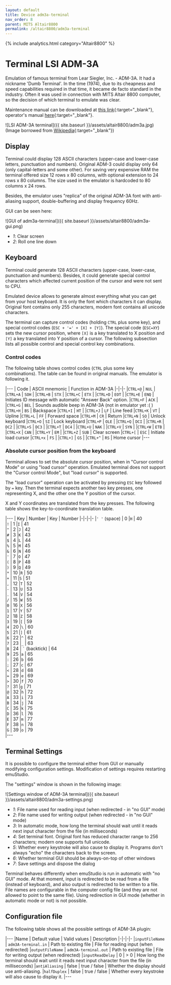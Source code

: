 ```yaml
---
layout: default
title: Device adm3a-terminal
nav_order: 8
parent: MITS Altair8800
permalink: /altair8800/adm3a-terminal
---
```


{% include analytics.html category="Altair8800" %}

# Terminal LSI ADM-3A

Emulation of famous terminal from Lear Siegler, Inc. - ADM-3A. It had a nickname 'Dumb Terminal'. In the time (1974),
due to its cheapness and speed capabilities required in that time, it became de facto standard in the industry.
Often it was used in connection with MITS Altair 8800 computer, so the decision of which terminal to emulate was clear.

Maintenance manual can be downloaded at [this link][manual1]{:target="_blank"}, operator's manual
[here][manual2]{:target="_blank"}.

![LSI ADM-3A terminal]({{ site.baseurl }}/assets/altair8800/adm3a.jpg)
(Image borrowed from [Wikipedia][gui]{:target="_blank"})

## Display

Terminal could display 128 ASCII characters (upper-case and lower-case letters, punctuation and numbers).
Original ADM-3 could display only 64 (only capital-letters and some other). For saving very expensive RAM the
terminal offered size 12 rows x 80 columns, with optional extension to 24 rows x 80 columns. The size used in the
emulator is hardcoded to 80 columns x 24 rows.

Besides, the emulator uses "replica" of the original ADM-3A font with anti-aliasing support, double-buffering and
display frequency 60Hz.

GUI can be seen here:

![GUI of adm3a-terminal]({{ site.baseurl }}/assets/altair8800/adm3a-gui.png)

- *1*: Clear screen
- *2*: Roll one line down

## Keyboard

Terminal could generate 128 ASCII characters (upper-case, lower-case, punctuation and numbers). Besides, it could
generate special control characters which affected current position of the cursor and were not sent to CPU.

Emulated device allows to generate almost everything what you can get from your host keyboard. It is only the font
which characters it can display. Original font contains only 255 characters, modern font contains all unicode
characters.

The terminal can capture control codes (holding `CTRL` plus some key), and special control
codes (`ESC + '=' + [X] + [Y]`).
The special code (`ESC=XY`) sets the new cursor position, where `[X]` is a key translated to X position and `[Y]` a key
translated into Y position of a cursor. The following subsection lists all possible control and special control key
combinations.

### Control codes

The following table shows control codes (`CTRL` plus some key combinations). The table can be found in original manuals.
The emulator is following it.

|---
| Code | ASCII mnemonic | Function in ADM-3A
|-|-|-
|`CTRL+@`  | `NUL`   |
|`CTRL+A`  | `SOH`   |
|`CTRL+B`  | `STX`   |
|`CTRL+C`  | `ETX`   |
|`CTRL+D`  | `EOT`   |
|`CTRL+E`  | `ENQ`   | Initiates ID message with automatic "Answer Back" option.
|`CTRL+F`  | `ACK`   |
|`CTRL+G`  | `BEL`   | Sounds audible beep in ADM-3A (not in emulator yet :( )
|`CTRL+H`  | `BS`    | Backspace
|`CTRL+I`  | `HT`    |
|`CTRL+J`  | `LF`    | Line feed
|`CTRL+K`  | `VT`    | Upline
|`CTRL+L`  | `FF`    | Forward space
|`CTRL+M`  | `CR`    | Return
|`CTRL+N`  | `SO`    | Unlock keyboard
|`CTRL+O`  | `SI`    | Lock keyboard
|`CTRL+P`  | `OLE`   |
|`CTRL+Q`  | `DCI`   |
|`CTRL+R`  | `DC2`   |
|`CTRL+S`  | `DC3`   |
|`CTRL+T`  | `DC4`   |
|`CTRL+U`  | `NAK`   |
|`CTRL+V`  | `SYN`   |
|`CTRL+W`  | `ETB`   |
|`CTRL+X`  | `CAN`   |
|`CTRL+Y`  | `EM`    |
|`CTRL+Z`  | `SUB`   | Clear screen
|`CTRL+[`  | `ESC`   | Initiate load cursor
|`CTRL+x`  | `FS`    |
|`CTRL+]`  | `GS`    |
|`CTRL+^`  | `RS`    | Home cursor
|---

### Absolute cursor position from the keyboard

Terminal allows to set the absolute cursor position, when in "Cursor control Mode" or using "load cursor" operation.
Emulated terminal does not support the "Cursor control Mode", but "load cursor" is supported.

The "load cursor" operation can be activated by pressing `ESC` key followed by `=` key. Then the terminal expects
another two key presses, one representing X, and the other one the Y position of the cursor.

X and Y coordinates are translated from the key presses. The following table shows the key-to-coordinate translation
table.

|---
| Key | Number | Key | Number
|-|-|-|-
|`' '` (space) | 0 |`H`   | 40   
|`!`   | 1 |`I`   | 41   
|`"`   | 2 |`J`   | 42   
|`#`   | 3 |`K`   | 43   
|`$`   | 4 |`L`   | 44   
|`%`   | 5 |`M`   | 45   
|`&`   | 6 |`N`   | 46   
|`'`   | 7 |`O`   | 47   
|`(`   | 8 |`P`   | 48   
|`)`   | 9 |`Q`   | 49   
|`*`   | 10 |`R`   | 50   
|`+`   | 11 |`S`   | 51   
|`,`   | 12 |`T`   | 52   
|`-`   | 13 |`U`   | 53   
|`.`   | 14 |`V`   | 54   
|`/`   | 15 |`W`   | 55   
|`0`   | 16 |`X`   | 56   
|`1`   | 17 |`Y`   | 57   
|`2`   | 18 |`Z`   | 58   
|`3`   | 19 |`[`   | 59   
|`4`   | 20 |`\`   | 60   
|`5`   | 21 |`]`   | 61   
|`6`   | 22 |`^`   | 62   
|`7`   | 23 |`_`   | 63   
|`8`   | 24 | `` ` `` (backtick)  | 64   
|`9`   | 25 |`a`   | 65   
|`:`   | 26 |`b`   | 66   
|`;`   | 27 |`c`   | 67   
|`<`   | 28 |`d`   | 68   
|`=`   | 29 |`e`   | 69   
|`>`   | 30 |`f`   | 70   
|`?`   | 31 |`g`   | 71   
|`@`   | 32 |`h`   | 72   
|`A`   | 33 |`i`   | 73   
|`B`   | 34 |`j`   | 74   
|`C`   | 35 |`k`   | 75   
|`D`   | 36 |`l`   | 76   
|`E`   | 37 |`m`   | 77   
|`F`   | 38 |`n`   | 78   
|`G`   | 39 |`o`   | 79   
|---

## Terminal Settings

It is possible to configure the terminal either from GUI or manually modifying configuration settings. Modification of
settings requires restarting emuStudio.

The "settings" window is shown in the following image:

![Settings window of ADM-3A terminal]({{ site.baseurl }}/assets/altair8800/adm3a-settings.png)

- *1*: File name used for reading input (when redirected - in "no GUI" mode)
- *2*: File name used for writing output (when redirected - in "no GUI" mode)
- *3*: In automatic mode, how long the terminal should wait until it reads next input character from the file
  (in milliseconds)
- *4*: Set terminal font. Original font has reduced character range to 256 characters; modern one supports full unicode.
- *5*: Whether every keystroke will also cause to display it. Programs don't always "echo" the characters back
  to the screen.
- *6*: Whether terminal GUI should be always-on-top of other windows
- *7*: Save settings and dispose the dialog

Terminal behaves differently when emuStudio is run in automatic with "no GUI" mode. At that moment, input is redirected
to be read from a file (instead of keyboard), and also output is redirected to be written to a file. File names are
configurable in the computer config file (and they are not allowed to point to the same file).
Using redirection in GUI mode (whether in automatic mode or not) is not possible. 

## Configuration file

The following table shows all the possible settings of ADM-3A plugin:

|---
|Name | Default value | Valid values | Description
|-|-|-|-
|`inputFileName`   | `adm3A-terminal.in`  | Path to existing file | File for reading input (when redirected)
|`outputFileName`  | `adm3A-terminal.out` | Path to existing file | File for writing output (when redirected)
|`inputReadDelay`  | 0 | > 0 | How long the terminal should wait until it reads next input character from the file (in milliseconds)
|`antiAliasing`    | false | true / false | Whether the display should use anti-aliasing.
|`halfDuplex`      | false | true / false | Whether every keystroke will also cause to display it.
|---


[manual1]: http://www.mirrorservice.org/sites/www.bitsavers.org/pdf/learSiegler/ADM3A_Maint.pdf
[manual2]: http://maben.homeip.net/static/s100/learSiegler/terminal/Lear%20Siegler%20ADM3A%20operators%20manual.pdf
[gui]: https://en.wikipedia.org/wiki/ADM-3A#/media/File:Adm3aimage.jpg
